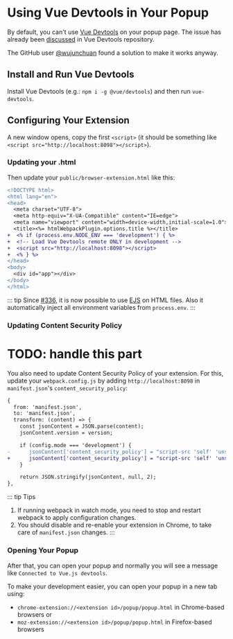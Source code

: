 # Using Vue Devtools in Your Popup

By default, you can't use [Vue Devtools](https://github.com/vuejs/vue-devtools) on your popup page. The issue has already been [discussed](https://github.com/vuejs/vue-devtools/issues/120) in Vue Devtools repository.

The GitHub user [@wujunchuan](https://github.com/wujunchuan) found a solution to make it works anyway.

## Install and Run Vue Devtools

Install Vue Devtools (e.g.: `npm i -g @vue/devtools`) and then run `vue-devtools`.

## Configuring Your Extension

A new window opens, copy the first `<script>` (it should be something like `<script src="http://localhost:8098"></script>`).


### Updating your .html

Then update your `public/browser-extension.html` like this:

``` diff
<!DOCTYPE html>
<html lang="en">
<head>
  <meta charset="UTF-8">
  <meta http-equiv="X-UA-Compatible" content="IE=edge">
  <meta name="viewport" content="width=device-width,initial-scale=1.0">
  <title><%= htmlWebpackPlugin.options.title %></title>
+  <% if (process.env.NODE_ENV === 'development') { %>
+  <!-- Load Vue Devtools remote ONLY in development -->
+  <script src="http://localhost:8098"></script>
+  <% } %>
</head>
<body>
  <div id="app"></div>
</body>
</html>

```

::: tip
Since [#336](https://github.com/Kocal/vue-web-extension/pull/336), it is now possible to use [EJS](http://ejs.co/) on HTML files. Also it automatically inject all environment variables from `process.env`.
:::


### Updating Content Security Policy

# TODO: handle this part

You also need to update Content Security Policy of your extension. For this, update your `webpack.config.js` by adding `http://localhost:8098` in `manifest.json`'s `content_security_policy`:

``` diff
{
  from: 'manifest.json',
  to: 'manifest.json',
  transform: (content) => {
    const jsonContent = JSON.parse(content);
    jsonContent.version = version;

    if (config.mode === 'development') {
-      jsonContent['content_security_policy'] = "script-src 'self' 'unsafe-eval'; object-src 'self'";
+      jsonContent['content_security_policy'] = "script-src 'self' 'unsafe-eval' http://localhost:8098; object-src 'self'";
    }

    return JSON.stringify(jsonContent, null, 2);
},
```

::: tip Tips
1. If running webpack in watch mode, you need to stop and restart webpack to apply configuration changes.
2. You should disable and re-enable your extension in Chrome, to take care of `manifest.json` changes.
:::

### Opening Your Popup

After that, you can open your popup and normally you will see a message like `Connected to Vue.js devtools`.

To make your development easier, you can open your popup in a new tab using:

- `chrome-extension://<extension id>/popup/popup.html` in Chrome-based browsers or
- `moz-extension://<extension id>/popup/popup.html` in Firefox-based browsers
